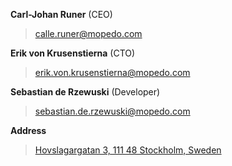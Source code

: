 **Carl-Johan Runer** (CEO)

> calle.runer@mopedo.com

**Erik von Krusenstierna** (CTO)

> erik.von.krusenstierna@mopedo.com

**Sebastian de Rzewuski** (Developer)

> sebastian.de.rzewuski@mopedo.com

**Address**

> [Hovslagargatan 3, 111 48 Stockholm, Sweden](https://goo.gl/maps/nTynvQrk4kM2)
